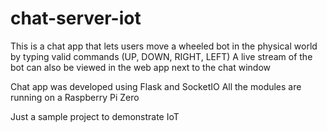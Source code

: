 # chat-server-iot

This is a chat app that lets users move a wheeled bot in the physical world by typing valid commands (UP, DOWN, RIGHT, LEFT)
A live stream of the bot can also be viewed in the web app next to the chat window

Chat app was developed using Flask and SocketIO
All the modules are running on a Raspberry Pi Zero

Just a sample project to demonstrate IoT 

